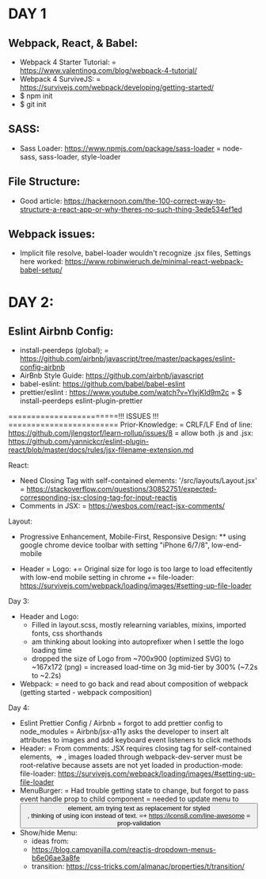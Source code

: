 # DAY 1

## Webpack, React, & Babel:
  - Webpack 4 Starter Tutorial:
    = https://www.valentinog.com/blog/webpack-4-tutorial/
  - Webpack 4 SurviveJS:
    = https://survivejs.com/webpack/developing/getting-started/
  - $ npm init
  - $ git init
## SASS:
  - Sass Loader: https://www.npmjs.com/package/sass-loader
    = node-sass, sass-loader, style-loader
## File Structure:
  - Good article: https://hackernoon.com/the-100-correct-way-to-structure-a-react-app-or-why-theres-no-such-thing-3ede534ef1ed
## Webpack issues:
  - Implicit file resolve, babel-loader wouldn't recognize .jsx files,
      Settings here worked: https://www.robinwieruch.de/minimal-react-webpack-babel-setup/


# DAY 2:
## Eslint Airbnb Config:
  - install-peerdeps (global);
    = https://github.com/airbnb/javascript/tree/master/packages/eslint-config-airbnb
  - AirBnb Style Guide: https://github.com/airbnb/javascript
  - babel-eslint: https://github.com/babel/babel-eslint
  - prettier/eslint : https://www.youtube.com/watch?v=YIvjKId9m2c
    = $ install-peerdeps eslint-plugin-prettier

  ========================!!! ISSUES !!! ========================
    Prior-Knowledge:
      = CRLF/LF End of line: https://github.com/jlengstorf/learn-rollup/issues/8
      = allow both .js and .jsx: https://github.com/yannickcr/eslint-plugin-react/blob/master/docs/rules/jsx-filename-extension.md

React:
  - Need Closing Tag with self-contained elements: '/src/layouts/Layout.jsx'
    = https://stackoverflow.com/questions/30852751/expected-corresponding-jsx-closing-tag-for-input-reactjs
  - Comments in JSX:
    = https://wesbos.com/react-jsx-comments/

Layout:
  * Progressive Enhancement, Mobile-First, Responsive Design:
    ** using google chrome device toolbar with setting "iPhone 6/7/8", low-end-mobile

  - Header
    = Logo:
      += Original size for logo is too large to load effecitently with low-end mobile setting in chrome
      += file-loader: https://survivejs.com/webpack/loading/images/#setting-up-file-loader


Day 3:
  - Header and Logo:
    - Filled in layout.scss, mostly relearning variables, mixins, imported fonts, css shorthands
    - am thinking about looking into autoprefixer when I settle the logo loading time
    - dropped the size of Logo from ~700x900 (optimized SVG) to ~167x172 (png)
      = increased load-time on 3g mid-tier by 300% (~7.2s to ~2.2s)
  - Webpack:
    = need to go back and read about composition of webpack (getting started - webpack composition)

Day 4:
  - Eslint Prettier Config / Airbnb
    = forgot to add prettier config to node_modules
    = Airbnb/jsx-a11y asks the developer to insert alt attributes to images and add keyboard event listeners to click methods
  - Header:
    = From comments:   JSX requires closing tag for self-contained elements, <img> => <img />, images loaded through webpack-dev-server must be root-relative because assets are not yet loaded in production-mode: file-loader: https://survivejs.com/webpack/loading/images/#setting-up-file-loader
  - MenuBurger:
    = Had trouble getting state to change, but forgot to pass event handle prop to child component
    = needed to update menu to <button> element, am trying text as replacement for styled <div>, thinking of using icon instead of text.
      =+ https://icons8.com/line-awesome
    = prop-validation
  - Show/hide Menu:
    - ideas from:
    - https://blog.campvanilla.com/reactjs-dropdown-menus-b6e06ae3a8fe
    - transition: https://css-tricks.com/almanac/properties/t/transition/
